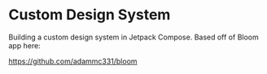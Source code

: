 # Custom Design System

Building a custom design system in Jetpack Compose. Based off of Bloom app here:

https://github.com/adammc331/bloom